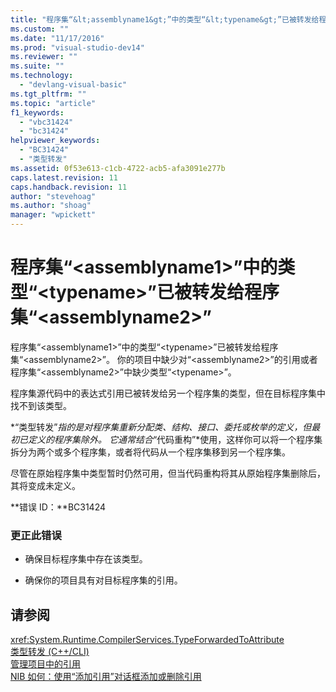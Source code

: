 ```yaml
---
title: "程序集“&lt;assemblyname1&gt;”中的类型“&lt;typename&gt;”已被转发给程序集“&lt;assemblyname2&gt;” | Microsoft Docs"
ms.custom: ""
ms.date: "11/17/2016"
ms.prod: "visual-studio-dev14"
ms.reviewer: ""
ms.suite: ""
ms.technology: 
  - "devlang-visual-basic"
ms.tgt_pltfrm: ""
ms.topic: "article"
f1_keywords: 
  - "vbc31424"
  - "bc31424"
helpviewer_keywords: 
  - "BC31424"
  - "类型转发"
ms.assetid: 0f53e613-c1cb-4722-acb5-afa3091e277b
caps.latest.revision: 11
caps.handback.revision: 11
author: "stevehoag"
ms.author: "shoag"
manager: "wpickett"
---
```

# 程序集“&lt;assemblyname1&gt;”中的类型“&lt;typename&gt;”已被转发给程序集“&lt;assemblyname2&gt;”
程序集“\<assemblyname1\>”中的类型“\<typename\>”已被转发给程序集“\<assemblyname2\>”。 你的项目中缺少对“\<assemblyname2\>”的引用或者程序集“\<assemblyname2\>”中缺少类型“\<typename\>”。  
  
 程序集源代码中的表达式引用已被转发给另一个程序集的类型，但在目标程序集中找不到该类型。  
  
 *“类型转发”*指的是对程序集重新分配类、结构、接口、委托或枚举的定义，但最初已定义的程序集除外。 它通常结合*“代码重构”*使用，这样你可以将一个程序集拆分为两个或多个程序集，或者将代码从一个程序集移到另一个程序集。  
  
 尽管在原始程序集中类型暂时仍然可用，但当代码重构将其从原始程序集删除后，其将变成未定义。  
  
 **错误 ID：**BC31424  
  
### 更正此错误  
  
-   确保目标程序集中存在该类型。  
  
-   确保你的项目具有对目标程序集的引用。  
  
## 请参阅  
 <xref:System.Runtime.CompilerServices.TypeForwardedToAttribute>   
 [类型转发 \(C\+\+\/CLI\)](../windows/type-forwarding-cpp-cli.md)   
 [管理项目中的引用](../Topic/Managing%20references%20in%20a%20project.md)   
 [NIB 如何：使用“添加引用”对话框添加或删除引用](http://msdn.microsoft.com/zh-cn/3bd75d61-f00c-47c0-86a2-dd1f20e231c9)